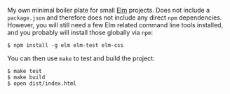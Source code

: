 My own minimal boiler plate for small [Elm](elm-lang.org) projects. Does not include a
`package.json` and therefore does not include any direct `npm` dependencies.
However, you will still need a few Elm related command line tools installed, and you
probably will install those globally via `npm`:

```shell
$ npm install -g elm elm-test elm-css
```

You can then use `make` to test and build the project:

```shell
$ make test
$ make build
$ open dist/index.html
```
